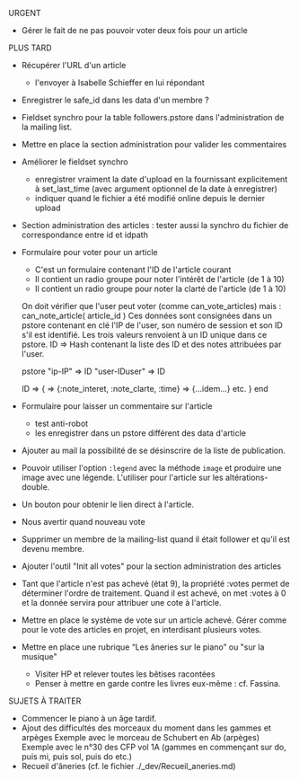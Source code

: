 URGENT

  * Gérer le fait de ne pas pouvoir voter deux fois pour un article

PLUS TARD
* Récupérer l'URL d'un article
  - l'envoyer à Isabelle Schieffer en lui répondant

* Enregistrer le safe_id dans les data d'un membre ?

* Fieldset synchro pour la table followers.pstore dans l'administration de la mailing list.

* Mettre en place la section administration pour valider les commentaires

* Améliorer le fieldset synchro
  - enregistrer vraiment la date d'upload en la fournissant explicitement
    à set_last_time (avec argument optionnel de la date à enregistrer)
  - indiquer quand le fichier a été modifié online depuis le dernier upload

* Section administration des articles : tester aussi la synchro du fichier de correspondance entre id et idpath
  
* Formulaire pour voter pour un article
  - C'est un formulaire contenant l'ID de l'article courant
  - Il contient un radio groupe pour noter l'intérêt de l'article (de 1 à 10)
  - Il contient un radio groupe pour noter la clarté de l'article (de 1 à 10)
  
  On doit vérifier que l'user peut voter (comme can_vote_articles) mais :
  can_note_article( article_id )
  Ces données sont consignées dans un pstore contenant en clé l'IP de l'user, son numéro de session et son ID s'il est identifié.
  Les trois valeurs renvoient à un ID unique dans ce pstore.
  ID => Hash contenant la liste des ID et des notes attribuées par l'user.
  
  pstore
    "ip-IP"         => ID
    "user-IDuser"   => ID
    
    ID => {
      <article-id> => {:note_interet, :note_clarte, :time}
      <article-id> => {...idem...}
      etc.
    }
  end
  
* Formulaire pour laisser un commentaire sur l'article
  - test anti-robot
  - les enregistrer dans un pstore différent des data d'article
  
  
* Ajouter au mail la possibilité de se désinscrire de la liste de publication.


* Pouvoir utiliser l'option `:legend` avec la méthode `image` et produire une image avec une légende. L'utiliser pour l'article sur les altérations-double.

* Un bouton pour obtenir le lien direct à l'article.

* Nous avertir quand nouveau vote

* Supprimer un membre de la mailing-list quand il était follower et qu'il
  est devenu membre.
  
* Ajouter l'outil "Init all votes" pour la section administration des articles

* Tant que l'article n'est pas achevé (état 9), la propriété :votes permet de déterminer l'ordre de traitement. Quand il est achevé, on met :votes à 0 et la donnée servira pour attribuer une cote à l'article.

* Mettre en place le système de vote sur un article achevé. Gérer comme pour le vote des articles en projet, en interdisant plusieurs votes.

* Mettre en place une rubrique “Les âneries sur le piano” ou "sur la musique"
  - Visiter HP et relever toutes les bêtises racontées
  - Penser à mettre en garde contre les livres eux-même : cf. Fassina.
  
SUJETS À TRAITER
  * Commencer le piano à un âge tardif.
  * Ajout des difficultés des morceaux du moment dans les gammes et arpèges
    Exemple avec le morceau de Schubert en Ab (arpèges)
    Exemple avec le n°30 des CFP vol 1A (gammes en commençant sur do, puis mi, puis sol, puis do etc.)
  * Recueil d'âneries (cf. le fichier ./_dev/Recueil_aneries.md)